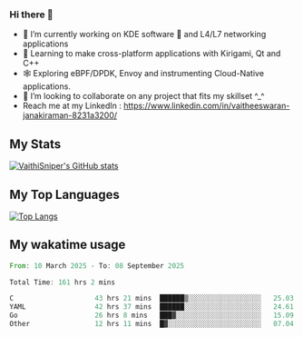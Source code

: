 ### Hi there 👋

- 🔭 I’m currently working on KDE software 💓 and L4/L7 networking applications 
- 📖 Learning to make cross-platform applications with Kirigami, Qt and C++
- 🕸️ Exploring eBPF/DPDK, Envoy and instrumenting Cloud-Native applications. 
- 👯 I’m looking to collaborate on any project that fits my skillset ^_^
- Reach me at my LinkedIn : https://www.linkedin.com/in/vaitheeswaran-janakiraman-8231a3200/

## My Stats
[![VaithiSniper's GitHub stats](https://github-readme-stats.vercel.app/api?username=VaithiSniper&hide=stars&theme=radical)](https://github.com/anuraghazra/github-readme-stats)

## My Top Languages

[![Top Langs](https://github-readme-stats.vercel.app/api/top-langs/?username=VaithiSniper&layout=compact)](https://github.com/anuraghazra/github-readme-stats)

## My wakatime usage

<!--START_SECTION:waka-->

```rust
From: 10 March 2025 - To: 08 September 2025

Total Time: 161 hrs 2 mins

C                    43 hrs 21 mins  ██████▒░░░░░░░░░░░░░░░░░░   25.03 %
YAML                 42 hrs 37 mins  ██████░░░░░░░░░░░░░░░░░░░   24.61 %
Go                   26 hrs 8 mins   ███▓░░░░░░░░░░░░░░░░░░░░░   15.09 %
Other                12 hrs 11 mins  █▓░░░░░░░░░░░░░░░░░░░░░░░   07.04 %
```

<!--END_SECTION:waka-->

